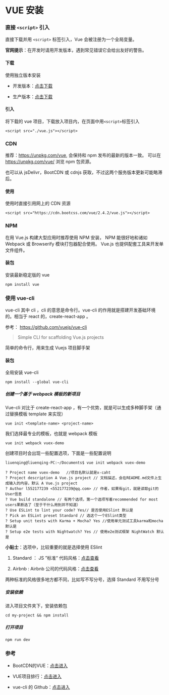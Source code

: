 # VUE 安装

### 直接 `<script>` 引入

直接下载并用 `<script>` 标签引入，Vue 会被注册为一个全局变量。

**官网提示**：在开发时请用开发版本，遇到常见错误它会给出友好的警告。

#### 下载

使用独立版本安装

  - 开发版本：[点击下载](https://vuejs.org/js/vue.js)

  - 生产版本：[点击下载](https://vuejs.org/js/vue.min.js)

#### 引入

将下载的 vue 项目，下载放入项目内，在页面中用`<script>`标签引入

```
<script src="./vue.js"></script>
```

### CDN

推荐：https://unpkg.com/vue, 会保持和 npm 发布的最新的版本一致。
可以在 https://unpkg.com/vue/ 浏览 npm 包资源。

也可以从 jsDelivr，BootCDN 或 cdnjs 获取，不过这两个服务版本更新可能略滞后。

#### 使用

使用时直接引用网上的 CDN 资源

```
<script src="https://cdn.bootcss.com/vue/2.4.2/vue.js"></script>
```

### NPM

在用 Vue.js 构建大型应用时推荐使用 NPM 安装， NPM 能很好地和诸如 Webpack 或 Browserify 模块打包器配合使用。
Vue.js 也提供配套工具来开发单文件组件。

#### 装包

安装最新稳定版的 vue

```
npm install vue
```

### 使用 vue-cli

vue-cli 其中 cli ，cli 的意思是命令行。vue-cli 的作用就是搭建开发基础环境的。相当于 react 的，create-react-app 。

参考： https://github.com/vuejs/vue-cli

> Simple CLI for scaffolding Vue.js projects

简单的命令行，用来生成 Vuejs 项目脚手架

#### 装包

全局安装 vue-cli

```
npm install --global vue-cli
```


##### 创建一个基于 webpack 模板的新项目

Vue-cli 对比于 create-react-app ，有一个优势，就是可以生成多种脚手架（通过替换模板 template 来实现）

```
vue init <template-name> <project-name>
```

我们选择最专业的模板，也就是 webpack 模板

```
vue init webpack vuex-demo
```

创建项目时会出现一些配置选项，下面是一些配置说明

```
liuenqing@liuenqing-PC:~/Documents$ vue init webpack vuex-demo

? Project name vuex-demo   //项目名默认就是x-caht
? Project description A Vue.js project // 文档描述，会在README.md文件上生成输入的内容，默认 A Vue.js project
? Author l552177239 <552177239@qq.com> // 作者，如果有git，就是读取git的User信息
? Vue build standalone // 有两个选项，第一个选项写着recommended for most users果断选了（至于干什么用到并不知道）
? Use ESLint to lint your code? Yes// 是否使用ESlint 默认是
? Pick an ESLint preset Standard // 选这个一个ESlint类型
? Setup unit tests with Karma + Mocha? Yes //使用单元测试工具karma和mocha 默认是
? Setup e2e tests with Nightwatch? Yes // 使用e2e测试框架 NightWatch 默认是
```

**小贴士**：选项中，比较重要的就是选择使用 ESlint

1. Standard ： JS ”标准“ 代码风格：[点击查看](https://standardjs.com/)

2. Airbnb : Airbnb 公司的代码风格：[点击查看](https://github.com/airbnb/javascript)

两种标准的风格很多地方都不同，比如写不写分号，选择 Standard 不用写分号

##### 安装依赖

进入项目文件夹下，安装依赖包

```
cd my-project && npm install
```

##### 打开项目

```
npm run dev
```

### 参考

  - BootCDN的VUE：[点击进入](http://www.bootcdn.cn/vue/)

  - VUE项目排行：[点击进入](https://github.com/vuejs)

  - vue-cli 的 Github：[点击进入](https://github.com/vuejs/vue-cli)
